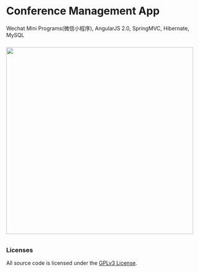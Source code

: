 # Conference Management App

Wechat Mini Programs(微信小程序), AngularJS 2.0, SpringMVC, Hibernate, MySQL

<img src="https://code.aliyun.com/linkr-cn/linkr/raw/fadc400b3ab414e49366b4ae35f002a8a3b2c1db/xdoc/demo.jpg" height="500px" style="margin: 10px auto;">

### Licenses

All source code is licensed under the [GPLv3 License](LICENSE.md).